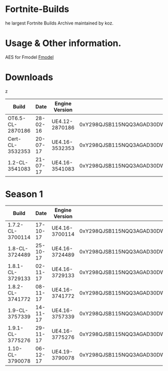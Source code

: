 
# Fortnite-Builds
he largest Fortnite Builds Archive maintained by koz.

# Usage & Other information.

AES for Fmodel <td><a href="https://fmodel.app/">Fmodel</a></td>

# Downloads

<table>
  <thead>z
    <tr>
      <th>Build</th>
      <th>Date</th>
      <th>Engine Version</th>
      <th>Download links</th>
      <th>Key</th>
    </tr>
  </thead>
  <tbody>
    <tr>
      <td>OT6.5-CL-2870186</td>
      <td>28-02-16</td>
      <td>UE4.12-2870186</td>
      <td>0xY298QJSB115NQQ3AGAD30DWN2QYRTI8CT6AP05L2PBV9QE92S94PDOVCCY06A38L</td>
      <td><a href="https://public.simplyblk.xyz/OT0.6.5.zip">https://public.simplyblk.xyz/OT0.6.5.zip</a></td>
    </tr>
    <tr>
      <td>Cert-CL-3532353</td>
      <td>20-07-17</td>
      <td>UE4.16-3532353</td>
      <td>0xY298QJSB115NQQ3AGAD30DWN2QYRTI8CT6AP05L2PBV9QE92S94PDOVCCY06A38L</td>
      <td>N/A</td>
    </tr>
    <tr>
      <td>1.2-CL-3541083</td>
      <td>21-07-17</td>
      <td>UE4.16-3541083</td>
      <td>0xY298QJSB115NQQ3AGAD30DWN2QYRTI8CT6AP05L2PBV9QE92S94PDOVCCY06A38L</td>
      <td>N/A</td>
    </tr>
  </tbody>
</table>

</body>
</html>

# Season 1

<table>
  <thead>
    <tr>
      <th>Build</th>
      <th>Date</th>
      <th>Engine Version</th>
      <th>key AES</th>
      <th>Download links</th>
    </tr>
  </thead>
  <tbody>
    <tr>
      <td>1.7.2-CL-3700114</td>
      <td>17-10-17</td>
      <td>UE4.16-3700114</td>
      <td>0xY298QJSB115NQQ3AGAD30DWN2QYRTI8CT6AP05L2PBV9QE92S94PDOVCCY06A38L</td>
      <td><a href="https://public.simplyblk.xyz/1.7.2.zip">https://public.simplyblk.xyz/1.7.2.zip</a></td>
    </tr>
    <tr>
      <td>1.8-CL-3724489</td>
      <td>25-10-17</td>
      <td>UE4.16-3724489</td>
      <td>0xY298QJSB115NQQ3AGAD30DWN2QYRTI8CT6AP05L2PBV9QE92S94PDOVCCY06A38L</td>
      <td><a href="https://public.simplyblk.xyz/1.8.rar">https://public.simplyblk.xyz/1.8.rar</a></td>
    </tr>
    <tr>
      <td>1.8.1-CL-3729133</td>
      <td>02-11-17</td>
      <td>UE4.16-3729133</td>
      <td>0xY298QJSB115NQQ3AGAD30DWN2QYRTI8CT6AP05L2PBV9QE92S94PDOVCCY06A38L</td>
      <td><a href="https://public.simplyblk.xyz/1.8.1.rar">https://public.simplyblk.xyz/1.8.1.rar</a></td>
    </tr>
        <tr>
      <td>1.8.2-CL-3741772</td>
      <td>08-11-17</td>
      <td>UE4.16-3741772</td>
      <td>0xY298QJSB115NQQ3AGAD30DWN2QYRTI8CT6AP05L2PBV9QE92S94PDOVCCY06A38L</td>
      <td><a href="https://public.simplyblk.xyz/1.8.2.rar">https://public.simplyblk.xyz/1.8.2.rar</a></td>
    </tr>
        <tr>
      <td>1.9-CL-3757339</td>
      <td>14-11-17</td>
      <td>UE4.16-3757339</td>
      <td>0xY298QJSB115NQQ3AGAD30DWN2QYRTI8CT6AP05L2PBV9QE92S94PDOVCCY06A38L</td>
      <td><a href="https://public.simplyblk.xyz/1.9.rar">https://public.simplyblk.xyz/1.9.1.rar</a></td>
    </tr>
        <tr>
      <td>1.9.1-CL-3775276</td>
      <td>29-11-17</td>
      <td>UE4.16-3775276</td>
      <td>0xY298QJSB115NQQ3AGAD30DWN2QYRTI8CT6AP05L2PBV9QE92S94PDOVCCY06A38L</td>
      <td><a href="https://public.simplyblk.xyz/1.9.1.rar">https://public.simplyblk.xyz/1.9.1.rar</a></td>
    </tr>
        <tr>
      <td>1.10-CL-3790078</td>
      <td>06-12-17</td>
      <td>UE4.19-3790078</td>
      <td>0xY298QJSB115NQQ3AGAD30DWN2QYRTI8CT6AP05L2PBV9QE92S94PDOVCCY06A38L</td>
      <td><a href="https://public.simplyblk.xyz/1.10.rar">https://public.simplyblk.xyz/1.10.rar</a></td>
    </tr>
  </tbody>
</table>

</body>
</html>

